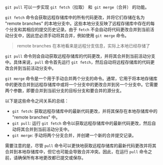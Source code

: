 `git pull` 可以一步实现 `git fetch`（拉取） 和` git merge`（合并） 的功能。

`git fetch` 命令会获取远程存储库中的所有代码更改，并将它们存储在名为 "remote branches" 的本地分支中。这些本地分支反映了远程存储库中存在的每个分支和其相应的提交历史记录。由于 `fetch` 不会自动将代码更改合并到当前活动分支中，因此您必须手动将其合并，例如使用 `git merge` 命令。
> remote branches 在本地看来是远程分支信息，实际上本地已经存储了

`git pull` 命令则会自动获取远程存储库的代码更改，并将其合并到当前活动分支中。具体来说，`pull` 命令首先运行 `git fetch`，然后自动将远程存储库的代码更改合并到当前活动分支中。

`git merge` 命令是一个用于手动合并两个分支的命令。通常，它用于将本地存储库中的更改合并到远程存储库中或将一个分支中的更改合并到另一个分支中。它需要两个参数，即要合并到当前分支的目标分支和要合并的源分支。

以下是这些命令之间关系的总结：

-   `git fetch`: 获取远程存储库中的最新代码更改，并将其保存在本地存储库中的 "remote branches" 中。
-   `git pull`: 运行 `git fetch` 命令以获取远程存储库中的最新代码更改，然后自动将其合并到当前活动分支中。
-   `git merge`: 手动将两个分支合并，并创建一个新的合并提交记录。

需要注意的是，尽管 `pull` 命令可以更快地获取远程存储库的最新代码更改并将其合并到本地存储库中，但它也可能会导致合并冲突。因此，在运行 `pull` 命令之前，请确保所有本地更改都已提交或保存。